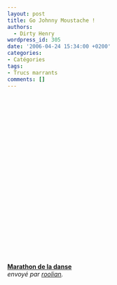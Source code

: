 ```yaml
---
layout: post
title: Go Johnny Moustache !
authors:
  - Dirty Henry
wordpress_id: 305
date: '2006-04-24 15:34:00 +0200'
categories:
- Catégories
tags:
- Trucs marrants
comments: []
---
```

<div><object width="480" height="381"><param name="movie" value="http://www.dailymotion.com/swf/x201h_marathon-de-la-danse&related=1"></param><param name="allowFullScreen" value="true"></param><param name="allowScriptAccess" value="always"></param><embed src="http://www.dailymotion.com/swf/x201h_marathon-de-la-danse&related=1" type="application/x-shockwave-flash" width="480" height="381" allowFullScreen="true" allowScriptAccess="always"></embed></object><br /><b><a href="http://www.dailymotion.com/video/x201h_marathon-de-la-danse">Marathon de la danse</a></b><br /><i>envoy&eacute; par <a href="http://www.dailymotion.com/roolian">roolian</a>.</i></div>
